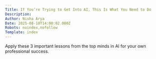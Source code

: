 ```yaml
---
Title: If You’re Trying to Get Into AI, This Is What You Need to Do
Description: 
Author: Nisha Arya
Date: 2025-08-18T14:00:02.000Z
Robots: noindex,nofollow
Template: index
---
```

Apply these 3 important lessons from the top minds in AI for your own professional success.